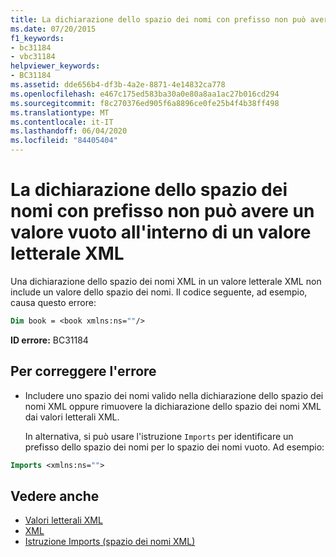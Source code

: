 ```yaml
---
title: La dichiarazione dello spazio dei nomi con prefisso non può avere un valore vuoto all'interno di un valore letterale XML
ms.date: 07/20/2015
f1_keywords:
- bc31184
- vbc31184
helpviewer_keywords:
- BC31184
ms.assetid: dde656b4-df3b-4a2e-8871-4e14832ca778
ms.openlocfilehash: e467c175ed583ba30a0e80a8aa1ac27b016cd294
ms.sourcegitcommit: f8c270376ed905f6a8896ce0fe25b4f4b38ff498
ms.translationtype: MT
ms.contentlocale: it-IT
ms.lasthandoff: 06/04/2020
ms.locfileid: "84405404"
---
```

# <a name="namespace-declaration-with-prefix-cannot-have-an-empty-value-in-xml-literals"></a>La dichiarazione dello spazio dei nomi con prefisso non può avere un valore vuoto all'interno di un valore letterale XML
Una dichiarazione dello spazio dei nomi XML in un valore letterale XML non include un valore dello spazio dei nomi. Il codice seguente, ad esempio, causa questo errore:  
  
```vb  
Dim book = <book xmlns:ns=""/>  
```  
  
 **ID errore:** BC31184  
  
## <a name="to-correct-this-error"></a>Per correggere l'errore  
  
- Includere uno spazio dei nomi valido nella dichiarazione dello spazio dei nomi XML oppure rimuovere la dichiarazione dello spazio dei nomi XML dai valori letterali XML.  
  
     In alternativa, si può usare l'istruzione `Imports` per identificare un prefisso dello spazio dei nomi per lo spazio dei nomi vuoto. Ad esempio:  
  
```vb  
Imports <xmlns:ns="">  
```  
  
## <a name="see-also"></a>Vedere anche

- [Valori letterali XML](../language-reference/xml-literals/index.md)
- [XML](../programming-guide/language-features/xml/index.md)
- [Istruzione Imports (spazio dei nomi XML)](../language-reference/statements/imports-statement-xml-namespace.md)
